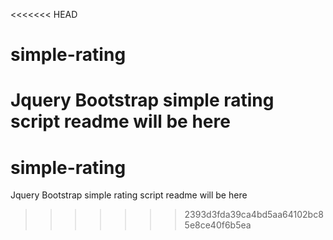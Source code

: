 <<<<<<< HEAD
# simple-rating
Jquery Bootstrap simple rating script readme will be here
=======
# simple-rating
Jquery Bootstrap simple rating script readme will be here
>>>>>>> 2393d3fda39ca4bd5aa64102bc85e8ce40f6b5ea
